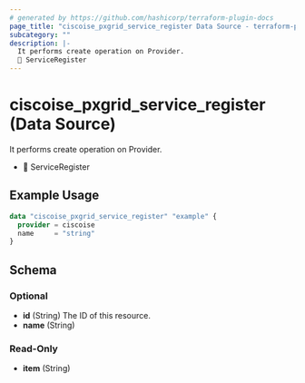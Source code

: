 ```yaml
---
# generated by https://github.com/hashicorp/terraform-plugin-docs
page_title: "ciscoise_pxgrid_service_register Data Source - terraform-provider-ciscoise"
subcategory: ""
description: |-
  It performs create operation on Provider.
  🚧 ServiceRegister
---
```


# ciscoise_pxgrid_service_register (Data Source)

It performs create operation on Provider.

- 🚧 ServiceRegister

## Example Usage

```terraform
data "ciscoise_pxgrid_service_register" "example" {
  provider = ciscoise
  name     = "string"
}
```

<!-- schema generated by tfplugindocs -->
## Schema

### Optional

- **id** (String) The ID of this resource.
- **name** (String)

### Read-Only

- **item** (String)


